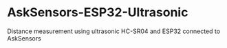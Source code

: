# AskSensors-ESP32-Ultrasonic
Distance measurement using ultrasonic HC-SR04 and ESP32 connected to AskSensors 
